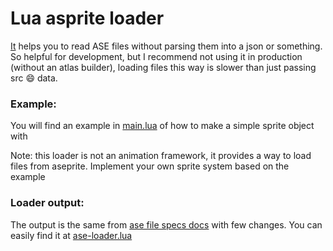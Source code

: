 # Lua asprite loader
[It](ase-loader.lua) helps you to read ASE files without parsing them into a json or something. So helpful for development,
but I recommend not using it in production (without an atlas builder), loading files this way is
slower than just passing src :smile: data.

### Example:
You will find an example in [main.lua](main.lua) of how to make a simple sprite object with

Note: this loader is not an animation framework, it provides a way to load files from aseprite. Implement
your own sprite system based on the example

### Loader output:
The output is the same from [ase file specs docs](https://github.com/aseprite/aseprite/blob/master/docs/ase-file-specs.md) with
few changes. You can easily find it at [ase-loader.lua](ase-loader.lua)
